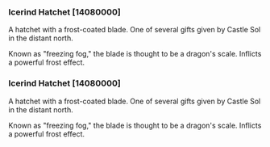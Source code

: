 ### Icerind Hatchet [14080000]

A hatchet with a frost-coated blade. One of several gifts given by Castle Sol in the distant north.

Known as "freezing fog," the blade is thought to be a dragon's scale. Inflicts a powerful frost effect.### Icerind Hatchet [14080000]

A hatchet with a frost-coated blade. One of several gifts given by Castle Sol in the distant north.

Known as "freezing fog," the blade is thought to be a dragon's scale. Inflicts a powerful frost effect.